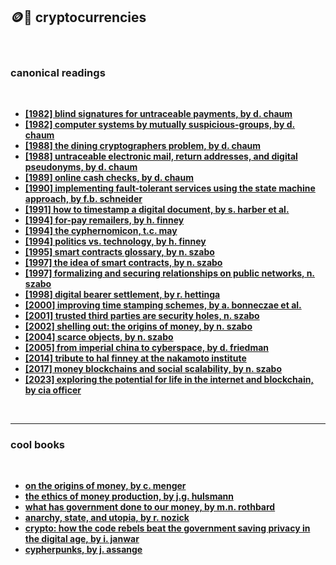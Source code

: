 ## 🪙🏴 cryptocurrencies 


<br>

### canonical readings

<br>

* **[[1982] blind signatures for untraceable payments, by d. chaum](https://sceweb.sce.uhcl.edu/yang/teaching/csci5234WebSecurityFall2011/Chaum-blind-signatures.PDF)**
* **[[1982] computer systems by mutually suspicious-groups, by d. chaum](https://nakamotoinstitute.org/static/docs/computer-systems-by-mutually-suspicious-groups.pdf)**
* **[[1988] the dining cryptographers problem, by d. chaum](http://7fa6xlti5joarlmkuhjaifa47ukgcwz6tfndgax45ocyn4rixm632jid.onion/anonbib/cache/chaum-dc.pdf)**
* **[[1988] untraceable electronic mail, return addresses, and digital pseudonyms, by d. chaum](https://nakamotoinstitute.org/static/docs/untraceable-electronic-mail.pdf)**
* **[[1989] online cash checks, by d. chaum](https://nakamotoinstitute.org/online-cash-checks/)**
* **[[1990] implementing fault-tolerant services using the state machine approach, by f.b. schneider](https://nakamotoinstitute.org/static/docs/implementing-fault-tolerant-services.pdf)**
* **[[1991] how to timestamp a digital document, by s. harber et al.](http://www.staroceans.org/e-book/Haber_Stornetta.pdf)**
* **[[1994] for-pay remailers, by h. finney](https://nakamotoinstitute.org/for-pay-remailers/)**
 * **[[1994] the cyphernomicon, t.c. may](https://nakamotoinstitute.org/static/docs/cyphernomicon.txt)**
* **[[1994] politics vs. technology, by h. finney](https://nakamotoinstitute.org/politics-vs-technology/)**
* **[[1995] smart contracts glossary, by n. szabo](https://web.archive.org/web/20160417212209/http://szabo.best.vwh.net/smart_contracts_glossary.html)**
* **[[1997] the idea of smart contracts, by n. szabo](https://nakamotoinstitute.org/the-idea-of-smart-contracts/)**
* **[[1997] formalizing and securing relationships on public networks, n. szabo](https://nakamotoinstitute.org/formalizing-securing-relationships/)**
* **[[1998] digital bearer settlement, by r. hettinga](https://nakamotoinstitute.org/static/docs/the-geodesic-market.pdf)**
* **[[2000] improving time stamping schemes, by a. bonneczae et al.](https://nakamotoinstitute.org/static/docs/improving-time-stamping-schemes.pdf)**
* **[[2001] trusted third parties are security holes, n. szabo](https://nakamotoinstitute.org/trusted-third-parties/)**
* **[[2002] shelling out: the origins of money, by n. szabo](https://nakamotoinstitute.org/shelling-out/)**
* **[[2004] scarce objects, by n. szabo](https://nakamotoinstitute.org/scarce-objects/)**
* **[[2005] from imperial china to cyberspace, by d. friedman](http://www.daviddfriedman.com/Academic/Course_Pages/analytical_methods_08/china_to_cyberspace.htm)**
 * **[[2014] tribute to hal finney at the nakamoto institute](https://nakamotoinstitute.org/finney/)**
* **[[2017] money blockchains and social scalability, by n. szabo](https://nakamotoinstitute.org/money-blockchains-and-social-scalability/)**
* **[[2023] exploring the potential for life in the internet and blockchain, by cia officer](https://officercia.mirror.xyz/hsKGwmqe2-B5xR1V-qydYwgLwGLuMliUsudxQ6yXiiE)**


<br>

---

### cool books

<br>

* **[on the origins of money, by c. menger](https://nakamotoinstitute.org/static/docs/on-the-origins-of-money.pdf)**
* **[the ethics of money production, by j.g. hulsmann](https://nakamotoinstitute.org/static/docs/the-ethics-of-money-production.pdf)**
* **[what has government done to our money, by m.n. rothbard](https://nakamotoinstitute.org/static/docs/what-has-government-done-to-our-money.pdf)**
* **[anarchy, state, and utopia, by r. nozick](https://antilogicalism.com/wp-content/uploads/2018/04/anarchy-state-utopia.pdf)**
* **[crypto: how the code rebels beat the government saving privacy in the digital age, by i. janwar](https://www.academia.edu/4903403/Crypto_How_the_Code_Rebels_Beat_the_Government_Saving_Privacy_in_the_Digital_Age)**
* **[cypherpunks, by j. assange](https://www.orbooks.com/catalog/cypherpunks/)**
 
<br>
